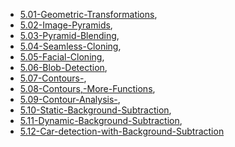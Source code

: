  * [5.01-Geometric-Transformations](https://paulsudarshan.github.io/opencv-notes/5.-Image-Processing-3/5.01-Geometric-Transformations.html),
 * [5.02-Image-Pyramids](https://paulsudarshan.github.io/opencv-notes/5.-Image-Processing-3/5.02-Image-Pyramids.html),
 * [5.03-Pyramid-Blending](https://paulsudarshan.github.io/opencv-notes/5.-Image-Processing-3/5.03-Pyramid-Blending.html),
 * [5.04-Seamless-Cloning](https://paulsudarshan.github.io/opencv-notes/5.-Image-Processing-3/5.04-Seamless-Cloning.html),
 * [5.05-Facial-Cloning](https://paulsudarshan.github.io/opencv-notes/5.-Image-Processing-3/5.05-Facial-Cloning.html),
 * [5.06-Blob-Detection](https://paulsudarshan.github.io/opencv-notes/5.-Image-Processing-3/5.06-Blob-Detection.html),
 * [5.07-Contours-](https://paulsudarshan.github.io/opencv-notes/5.-Image-Processing-3/5.07-Contours-.html),
 * [5.08-Contours,-More-Functions](https://paulsudarshan.github.io/opencv-notes/5.-Image-Processing-3/5.08-Contours,-More-Functions.html),
 * [5.09-Contour-Analysis-](https://paulsudarshan.github.io/opencv-notes/5.-Image-Processing-3/5.09-Contour-Analysis-.html),
 * [5.10-Static-Background-Subtraction](https://paulsudarshan.github.io/opencv-notes/5.-Image-Processing-3/5.10-Static-Background-Subtraction.html),
 * [5.11-Dynamic-Background-Subtraction](https://paulsudarshan.github.io/opencv-notes/5.-Image-Processing-3/5.11-Dynamic-Background-Subtraction.html),
 * [5.12-Car-detection-with-Background-Subtraction](https://paulsudarshan.github.io/opencv-notes/5.-Image-Processing-3/5.12-Car-detection-with-Background-Subtraction.html)